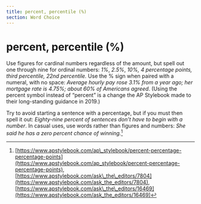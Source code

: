 ```yaml
---
title: percent, percentile (%)
section: Word Choice
---
```

# percent, percentile (%)

Use figures for cardinal numbers regardless of the amount, but spell out one through nine for ordinal numbers: _1%_, _2.5%_, _10%, 4 percentage points, third percentile, 22nd percentile._ Use the % sign when paired with a numeral, with no space: _Average hourly pay rose 3.1% from a year ago; her mortgage rate is 4.75%; about 60% of Americans agreed_. (Using the percent symbol instead of “percent” is a change the AP Stylebook made to their long-standing guidance in 2019.)

Try to avoid starting a sentence with a percentage, but if you must then spell it out: _Eighty-nine percent of sentences don’t have to begin with a number_. In casual uses, use words rather than figures and numbers: _She said he has a zero percent chance of winning._[^63]

[^63]: [https://www.apstylebook.com/ap\_stylebook/percent-percentage-percentage-points](https://www.apstylebook.com/ap_stylebook/percent-percentage-percentage-points), [https://www.apstylebook.com/ask\_the\_editors/7804](https://www.apstylebook.com/ask_the_editors/7804), [https://www.apstylebook.com/ask\_the\_editors/16469](https://www.apstylebook.com/ask_the_editors/16469)